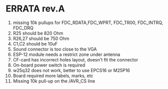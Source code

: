 # ERRATA rev.A

1) missing 10k pullups for FDC_RDATA,FDC_WPRT, FDC_TR00, FDC_INTRQ, FDC_DRQ
2) R25 should be 820 Ohm
3) R26,27 should be 750 Ohm
4) C1,C2 should be 10uF
5) Sound connector is too close to the VGA
6) ESP-12 module needs a restrict zone under antenna
7) CF-card has incorrect holes layout, doesn't fit the connector
8) On-board power switch is required
9) w25q32 does not work, better to use EPCS16 or M25P16
10) Board required more labels, marks, etc
11) Missing 10k pull-up on the /AVR_CS line
